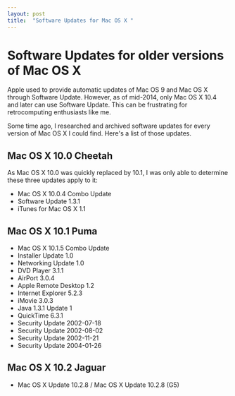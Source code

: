 ```yaml
---
layout: post
title:  "Software Updates for Mac OS X "
---
```


# Software Updates for older versions of Mac OS X
Apple used to provide automatic updates of Mac OS 9 and Mac OS X through Software Update. However, as of mid-2014, only Mac OS X 10.4 and later can use Software Update. This can be frustrating for retrocomputing enthusiasts like me.

Some time ago, I researched and archived software updates for every version of Mac OS X I could find. Here's a list of those updates.

## Mac OS X 10.0 Cheetah
As Mac OS X 10.0 was quickly replaced by 10.1, I was only able to determine these three updates apply to it:
  * Mac OS X 10.0.4 Combo Update
  * Software Update 1.3.1
  * iTunes for Mac OS X 1.1
  
## Mac OS X 10.1 Puma
  * Mac OS X 10.1.5 Combo Update
  * Installer Update 1.0
  * Networking Update 1.0
  * DVD Player 3.1.1
  * AirPort 3.0.4
  * Apple Remote Desktop 1.2
  * Internet Explorer 5.2.3
  * iMovie 3.0.3
  * Java 1.3.1 Update 1
  * QuickTime 6.3.1
  * Security Update 2002-07-18
  * Security Update 2002-08-02
  * Security Update 2002-11-21
  * Security Update 2004-01-26
  
## Mac OS X 10.2 Jaguar
  * Mac OS X Update 10.2.8 / Mac OS X Update 10.2.8 (G5)
  